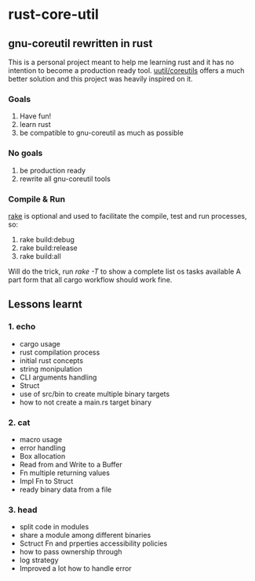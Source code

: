 # rust-core-util
## gnu-coreutil rewritten in rust

This is a personal project meant to help me learning rust and it has no intention to become a production ready tool.
[uutil/coreutils](https://github.com/uutils/coreutils) offers a much better solution and this project was heavily inspired on it.

### Goals
1. Have fun!
1. learn rust
2. be compatible to gnu-coreutil as much as possible

### No goals
1. be production ready
2. rewrite all gnu-coreutil tools

### Compile & Run
[rake](https://github.com/ruby/rake) is optional and used to facilitate the compile, test and run processes, so:

1. rake build:debug
1. rake build:release
1. rake build:all

Will do the trick, run _rake -T_ to show a complete list os tasks available
A part form that all cargo workflow should work fine.


## Lessons learnt
### 1. echo
- cargo usage
- rust compilation process
- initial rust concepts
- string monipulation
- CLI arguments handling
- Struct
- use of src/bin to create multiple binary targets
- how to not create a main.rs target binary

### 2. cat
- macro usage
- error handling
- Box allocation
- Read from and Write to a Buffer
- Fn multiple returning values
- Impl Fn to Struct
- ready binary data from a file

### 3. head
- split code in modules
- share a module among different binaries
- Sctruct Fn and prperties accessibility policies
- how to pass ownership through
- log strategy
- Improved a lot how to handle error

